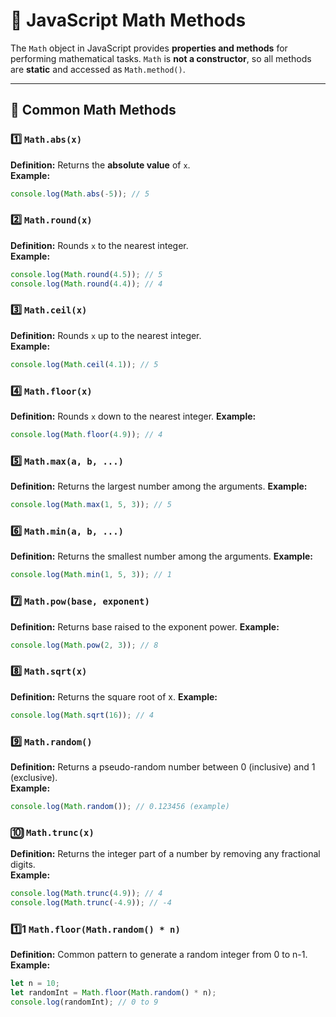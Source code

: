# 📝 JavaScript Math Methods

The `Math` object in JavaScript provides **properties and methods** for performing mathematical tasks. `Math` is **not a constructor**, so all methods are **static** and accessed as `Math.method()`.

---

## 🔹 Common Math Methods

### 1️⃣ `Math.abs(x)`
**Definition:** Returns the **absolute value** of `x`.  
**Example:**
```js
console.log(Math.abs(-5)); // 5
```
### 2️⃣ `Math.round(x)`
**Definition:** Rounds `x` to the nearest integer.  
**Example:**
```js
console.log(Math.round(4.5)); // 5
console.log(Math.round(4.4)); // 4

```
### 3️⃣ `Math.ceil(x)`
**Definition:** Rounds `x` up to the nearest integer.  
**Example:**
```js
console.log(Math.ceil(4.1)); // 5

```
### 4️⃣ `Math.floor(x)`
**Definition:** Rounds `x` down to the nearest integer.
**Example:**
```js
console.log(Math.floor(4.9)); // 4
```
### 5️⃣ `Math.max(a, b, ...)`
**Definition:** Returns the largest number among the arguments.
**Example:**
```js
console.log(Math.max(1, 5, 3)); // 5

```
### 6️⃣ `Math.min(a, b, ...)`
**Definition:** Returns the smallest number among the arguments.
**Example:**
```js
console.log(Math.min(1, 5, 3)); // 1

```
### 7️⃣ `Math.pow(base, exponent)`
**Definition:** Returns base raised to the exponent power. 
**Example:**
```js
console.log(Math.pow(2, 3)); // 8

```
### 8️⃣ `Math.sqrt(x)`
**Definition:** Returns the square root of x.
**Example:**
```js
console.log(Math.sqrt(16)); // 4

```
### 9️⃣ `Math.random()`
**Definition:** Returns a pseudo-random number between 0 (inclusive) and 1 (exclusive).  
**Example:**
```js
console.log(Math.random()); // 0.123456 (example)

```
### 🔟 `Math.trunc(x)`
**Definition:** Returns the integer part of a number by removing any fractional digits.  
**Example:**
```js
console.log(Math.trunc(4.9)); // 4
console.log(Math.trunc(-4.9)); // -4

```
### 1️⃣1 `Math.floor(Math.random() * n)`
**Definition:** Common pattern to generate a random integer from 0 to n-1.
**Example:**
```js
let n = 10;
let randomInt = Math.floor(Math.random() * n);
console.log(randomInt); // 0 to 9

```
